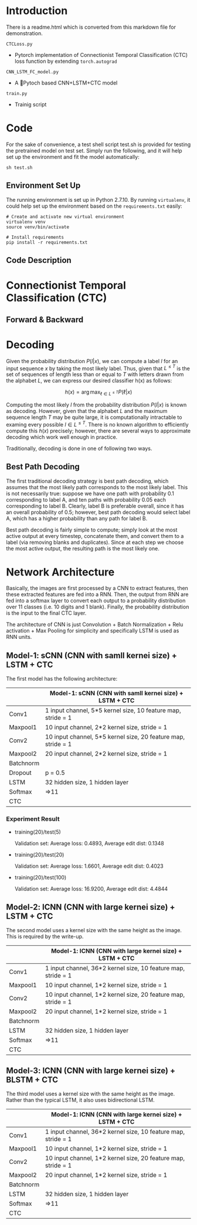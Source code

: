# Introduction

There is a readme.html which is converted from this markdown file for demonstration.

`CTCLoss.py`

- Pytorch implementation of Connectionist Temporal Classification (CTC) loss function by extending `torch.autograd`

`CNN_LSTM_FC_model.py`

- A Pytoch based CNN+LSTM+CTC model

`train.py`

- Trainig script

# Code

For the sake of convenience, a test shell script test.sh is provided for testing the pretrained model on test set. Simply run the following, and it will help set up the environment and fit the model automatically:

```shell
sh test.sh
```

## Environment Set Up
The running environment is set up in Python 2.7.10.
By running `virtualenv`, it could help set up the environment based on the `requirements.txt` easily:

```shell
# Create and activate new virtual environment
virtualenv venv
source venv/bin/activate

# Install requirements
pip install -r requirements.txt
```

## Code Description

# Connectionist Temporal Classification (CTC)

## Forward & Backward

# Decoding

Given the probability distribution $P(l|x)$, we can compute a label $l$ for an input sequence $x$ by taking the most likely label. Thus, given that $L^{\leqslant T}$ is the set of sequences of length less than or equal to $T$ with letters drawn from the alphabet $L$, we can express our desired classifier h(x) as follows:

$$ h(x) = \arg \max_{\ell \in L^{\le T}} P(\ell | x) $$

Computing the most likely $l$ from the probability distribution $P(l|x)$ is known as decoding. However, given that the alphabet $L$ and the maximum sequence length $T$ may be quite large, it is computationally intractable to examing every possible $l \in L^{\leqslant T}$. There is no known algorithm to efficiently compute this $h(x)$ precisely; however, there are several ways to approximate decoding which work well enough in practice.

Traditionally, decoding is done in one of following two ways.

## Best Path Decoding

The first traditional decoding strategy is best path decoding, which assumes that the most likely path corresponds to the most likely label. This is not necessarily true: suppose we have one path with probability $0.1$ corresponding to label A, and ten paths with probability $0.05$ each corresponding to label B. Clearly, label B is preferable overall, since it has an overall probability of $0.5$; however, best path decoding would select label A, which has a higher probability than any path for label B.

Best path decoding is fairly simple to compute; simply look at the most active output at every timestep, concatenate them, and convert them to a label (via removing blanks and duplicates). Since at each step we choose the most active output, the resulting path is the most likely one.

# Network Architecture

Basically, the images are first processed by a CNN to extract features, then these extracted features are fed into a RNN. Then, the output from RNN are fed into a softmax layer to convert each output to a probability distribution over 11 classes (i.e. 10 digits and 1 blank). Finally, the probability distribution is the input to the final CTC layer.

The architecture of CNN is just Convolution + Batch Normalization + Relu activation + Max Pooling for simplicity and specifically LSTM is used as RNN units.

## Model-1: sCNN (CNN with samll kernei size) + LSTM + CTC

The first model has the following architecture:

|           | Model-1: sCNN (CNN with samll kernei size) + LSTM + CTC       |
|-----------|---------------------------------------------------------------|
| Conv1     | 1 input channel, 5*5 kernel size, 10 feature map, stride = 1  |
| Maxpool1  | 10 input channel, 2*2 kernel size, stride = 1                 |
| Conv2     | 10 input channel, 5*5 kernel size, 20 feature map, stride = 1 |
| Maxpool2  | 20 input channel, 2*2 kernel size, stride = 1                 |
| Batchnorm |                                                               |
| Dropout   | p = 0.5                                                       |
| LSTM      | 32 hidden size, 1 hidden layer                                |
| Softmax   | =>11                                                          |
| CTC       |                                                               |


### Experiment Result
- training(20)/test(5)

    Validation set: Average loss: 0.4893, Average edit dist: 0.1348

- training(20)/test(20)

    Validation set: Average loss: 1.6601, Average edit dist: 0.4023

- training(20)/test(100)

    Validation set: Average loss: 16.9200, Average edit dist: 4.4844

## Model-2: lCNN (CNN with large kernei size) + LSTM + CTC

The second model uses a kernel size with the same height as the image. This is required by the write-up.

|           	| Model-1: lCNN (CNN with large kernei size) + LSTM + CTC       	|
|-----------	|---------------------------------------------------------------	|
| Conv1     	| 1 input channel, 36*2 kernel size, 10 feature map, stride = 1 	|
| Maxpool1  	| 10 input channel, 1*2 kernel size, stride = 1                 	|
| Conv2     	| 10 input channel, 1*2 kernel size, 20 feature map, stride = 1 	|
| Maxpool2  	| 20 input channel, 1*2 kernel size, stride = 1                 	|
| Batchnorm 	|                                                               	|
| LSTM      	| 32 hidden size, 1 hidden layer                                	|
| Softmax   	| =>11                                                          	|
| CTC       	|                                                               	|

## Model-3: lCNN (CNN with large kernei size) + BLSTM + CTC

The third model uses a kernel size with the same height as the image. Rather than the typical LSTM, it also uses bidirectional LSTM. 

|           	| Model-1: lCNN (CNN with large kernei size) + LSTM + CTC       	|
|-----------	|---------------------------------------------------------------	|
| Conv1     	| 1 input channel, 36*2 kernel size, 10 feature map, stride = 1 	|
| Maxpool1  	| 10 input channel, 1*2 kernel size, stride = 1                 	|
| Conv2     	| 10 input channel, 1*2 kernel size, 20 feature map, stride = 1 	|
| Maxpool2  	| 20 input channel, 1*2 kernel size, stride = 1                 	|
| Batchnorm 	|                                                               	|
| LSTM      	| 32 hidden size, 1 hidden layer                                	|
| Softmax   	| =>11                                                          	|
| CTC       	|                                                               	|